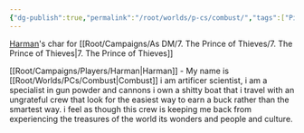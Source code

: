 ```yaml
---
{"dg-publish":true,"permalink":"/root/worlds/p-cs/combust/","tags":["Pirate","Balky"]}
---
```


[Harman](Harman.md)'s char for [[Root/Campaigns/As DM/7. The Prince of Thieves/7. The Prince of Thieves\|7. The Prince of Thieves]]

[[Root/Campaigns/Players/Harman\|Harman]] - My name is [[Root/Worlds/PCs/Combust\|Combust]] i am artificer scientist, i am a specialist in gun powder and cannons i own a shitty boat that i travel with an ungrateful crew that look for the easiest way to earn a buck rather than the smartest way. i feel as though this crew is keeping me back from experiencing the treasures of the world its wonders and people and culture.